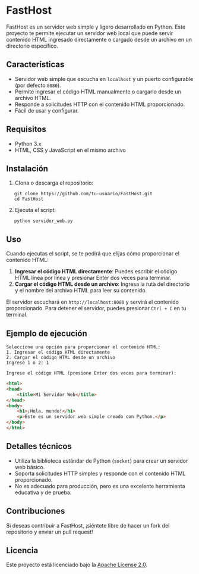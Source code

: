 # FastHost

FastHost es un servidor web simple y ligero desarrollado en Python. Este proyecto te permite ejecutar un servidor web local que puede servir contenido HTML ingresado directamente o cargado desde un archivo en un directorio específico.

## Características

- Servidor web simple que escucha en `localhost` y un puerto configurable (por defecto `8080`).
- Permite ingresar el código HTML manualmente o cargarlo desde un archivo HTML.
- Responde a solicitudes HTTP con el contenido HTML proporcionado.
- Fácil de usar y configurar.

## Requisitos

- Python 3.x
- HTML, CSS y JavaScript en el mismo archivo

## Instalación

1. Clona o descarga el repositorio:
```
   git clone https://github.com/tu-usuario/FastHost.git
   cd FastHost
```
2. Ejecuta el script:
```
   python servidor_web.py
```
## Uso

Cuando ejecutas el script, se te pedirá que elijas cómo proporcionar el contenido HTML:

1. **Ingresar el código HTML directamente**: Puedes escribir el código HTML línea por línea y presionar Enter dos veces para terminar.
2. **Cargar el código HTML desde un archivo**: Ingresa la ruta del directorio y el nombre del archivo HTML para leer su contenido.

El servidor escuchará en `http://localhost:8080` y servirá el contenido proporcionado. Para detener el servidor, puedes presionar `Ctrl + C` en tu terminal.

## Ejemplo de ejecución
```
Seleccione una opción para proporcionar el contenido HTML:
1. Ingresar el código HTML directamente
2. Cargar el código HTML desde un archivo
Ingrese 1 o 2: 1
```
```
Ingrese el código HTML (presione Enter dos veces para terminar):
```
```html
<html>
<head>
    <title>Mi Servidor Web</title>
</head>
<body>
    <h1>¡Hola, mundo!</h1>
    <p>Este es un servidor web simple creado con Python.</p>
</body>
</html>
```
## Detalles técnicos

- Utiliza la biblioteca estándar de Python (`socket`) para crear un servidor web básico.
- Soporta solicitudes HTTP simples y responde con el contenido HTML proporcionado.
- No es adecuado para producción, pero es una excelente herramienta educativa y de prueba.

## Contribuciones

Si deseas contribuir a FastHost, ¡siéntete libre de hacer un fork del repositorio y enviar un pull request!

## Licencia

Este proyecto está licenciado bajo la [Apache License 2.0](LICENSE).
